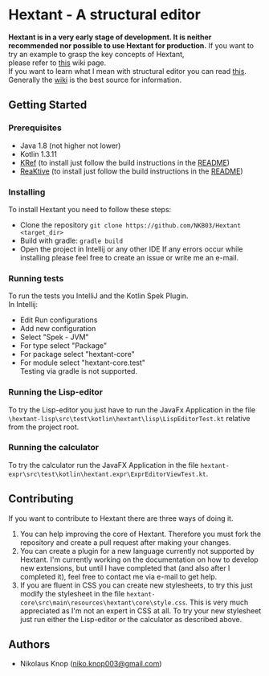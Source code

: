 # Hextant - A structural editor

**Hextant is in a very early stage of development. It is neither recommended nor possible to use Hextant for production.**
If you want to try an example to grasp the key concepts of Hextant,  
please refer to [this](https://github.com/NKb03/Hextant/wiki/The-calculator-example) wiki page.   
If you want to learn what I mean with structural editor you can read [this](https://github.com/NKb03/Hextant/wiki/What-is-a-structural-editor).  
Generally the [wiki](https://github.com/NKb03/Hextant/wiki) is the best source for information.    

## Getting Started

### Prerequisites
- Java 1.8 (not higher not lower)
- Kotlin 1.3.11
- [KRef](https://github.com/NKB03/KRef) (to install just follow the build instructions in the [README](https://github.com/NKb03/KRef/blob/master/README.md))
- [ReaKtive](https://github.com/NKB03/ReaKtive) (to install just follow the build instructions in the [README](https://github.com/NKb03/ReaKtive/blob/master/README.md))

### Installing
To install Hextant you need to follow these steps:
- Clone the repository `git clone https://github.com/NKB03/Hextant <target_dir>`
- Build with gradle: `gradle build`
- Open the project in Intellij or any other IDE
If any errors occur while installing please feel free to create an issue or write me an e-mail.

### Running tests
To run the tests you IntelliJ and the Kotlin Spek Plugin.  
In Intellij:
- Edit Run configurations
- Add new configuration
- Select "Spek - JVM"
- For type select "Package"
- For package select "hextant-core"
- For module select "hextant-core.test"  
Testing via gradle is not supported.  

### Running the Lisp-editor
To try the Lisp-editor you just have to run the JavaFx Application in the file `\hextant-lisp\src\test\kotlin\hextant\lisp\LispEditorTest.kt` relative from the project root.

### Running the calculator
To try the calculator run the JavaFX Application in the file  `hextant-expr\src\test\kotlin\hextant.expr\ExprEditorViewTest.kt`.

## Contributing
If you want to contribute to Hextant there are three ways of doing it.
1. You can help improving the core of Hextant. Therefore you must fork the repository and create a pull request after making your changes.
2. You can create a plugin for a new language currently not supported by Hextant. I'm currently working on the documentation on how to develop new extensions, but until I have completed that (and also after I completed it), feel free to contact me via e-mail to get help.
3. If you are fluent in CSS you can create new stylesheets, to try this just modify the stylesheet in the file `hextant-core\src\main\resources\hextant\core\style.css`. This is very much appreciated as I'm not an expert in CSS at all.
To try your new stylesheet just run either the Lisp-editor or the calculator as described above. 

## Authors
- Nikolaus Knop (niko.knop003@gmail.com)
